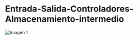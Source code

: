 # Entrada-Salida-Controladores-Almacenamiento-intermedio

![Imagen 1](https://github.com/isaac080G/Entrada-Salida-Controladores-Almacenamiento-intermedio/assets/144733036/d18f853d-df79-4976-8db9-47988d4a0230)
